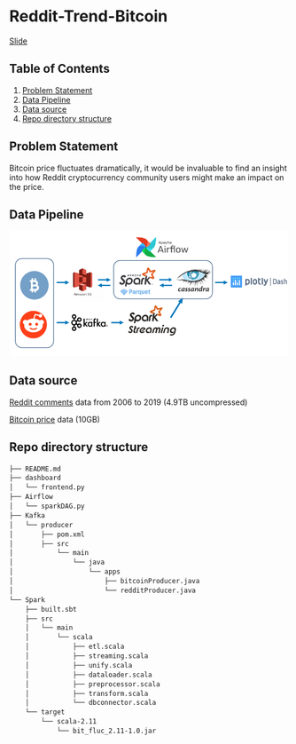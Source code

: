 # **Reddit-Trend-Bitcoin** 

[Slide](https://docs.google.com/presentation/d/1YPG49iJSVNnVeLwXt1wXepNnuA7-XJpmp-iD18YTBms/edit)

## **Table of Contents** 
  1. [Problem Statement](#problem-statement)
  2. [Data Pipeline](#data-pipeline)
  3. [Data source](#data-source)
  4. [Repo directory structure](#repo-directory-structure)

## **Problem Statement** 
Bitcoin price fluctuates dramatically, it would be invaluable to find an insight into how Reddit cryptocurrency community users might make an impact on the price.


## **Data Pipeline** 
![](https://github.com/gary19941216/bitcoin-fluc-detector/blob/master/Images/data%20pipeline.png)

## **Data source** 
[Reddit comments](https://files.pushshift.io/reddit/comments/) data from 2006 to 2019 (4.9TB uncompressed)

[Bitcoin price](http://api.bitcoincharts.com/v1/csv/) data (10GB)

## **Repo directory structure**

```bash
├── README.md
├── dashboard
│   └── frontend.py
├── Airflow
│   └── sparkDAG.py
├── Kafka
│   └── producer
│       ├── pom.xml
│       ├── src
│           └── main
│               └── java
│                   └── apps
│                       ├── bitcoinProducer.java
│                       └── redditProducer.java        
└── Spark
    ├── built.sbt
    ├── src
    │   └── main
    │       └── scala
    │           ├── etl.scala
    │           ├── streaming.scala
    │           ├── unify.scala
    │           ├── dataloader.scala
    │           ├── preprocessor.scala
    │           ├── transform.scala
    │           └── dbconnector.scala
    └── target
        └── scala-2.11
            └── bit_fluc_2.11-1.0.jar
```
            







